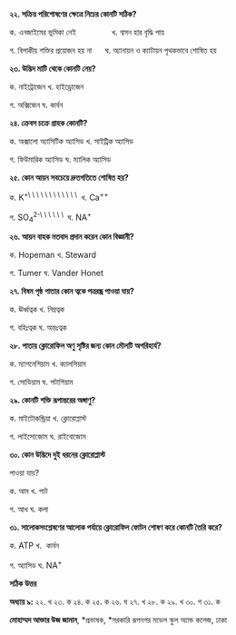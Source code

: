 **২২. সক্রিয় পরিশোষণের ক্ষেত্রে নিচের কোনটি সঠিক?**

ক. এনজাইমের ভূমিকা নেই ‎ ‎ ‎ ‎ ‎ ‎ ‎ ‎ ‎ ‎ ‎ ‎ ‎ ‎ ‎ খ. শ্বসন হার বৃদ্ধি পায়

গ. বিপাকীয় শক্তির প্রয়োজন হয় না ‎ ‎ ‎ ‎ ‎ ঘ. অ্যানায়ন ও ক্যাটায়ন পৃথকভাবে শোষিত হয় 

**২৩. উদ্ভিদ মাটি থেকে কোনটি নেয়?**

ক. নাইট্রোজেন খ. হাইড্রোজেন 

গ. অক্সিজেন ঘ. কার্বন 

**২৪. ক্রেবস চক্রে গ্রাহক কোনটি?**

ক. অক্সালো অ্যাসিটিক অ্যাসিড খ. সাইট্রিক অ্যাসিড 

গ. ফিউমারিক অ্যাসিড ঘ. ম্যালিক অ্যাসিড 

**২৫. কোন আয়ন সবচেয়ে দ্রুতগতিতে শোষিত হয়?**

ক. K<sup>+‎\ ‎\ ‎\ ‎\ ‎\ ‎\ ‎\ ‎\ ‎\ ‎‎\ ‎\ ‎\ ‎</sup> খ. Ca<sup>++</sup>

গ. SO<sub>4</sub><sup>2-‎\ ‎\ ‎\ ‎\ ‎\ ‎\ ‎</sup> ঘ. NA<sup>+</sup>

**২৬. আয়ন বাহক মতবাদ প্রদান করেন কোন বিজ্ঞানী?**

ক. Hopeman খ. Steward

গ. Tumer ঘ. Vander Honet

**২৭. বিষম পৃষ্ঠ পাতার কোন ত্বকে পত্ররন্ধ্র পাওয়া যায়?**

ক. ঊর্ধ্বত্বক খ. নিম্নত্বক

গ. বহিঃত্বক ঘ. অন্তঃত্বক

**২৮. পাতায় ক্লোরোফিল অণু সৃষ্টির জন্য কোন মৌলটি অপরিহার্য?**

ক. ম্যাগনেশিয়াম খ. ক্যালসিয়াম 

গ. সোডিয়াম ঘ. পটাশিয়াম

**২৯. কোনটি শক্তি রূপান্তরের অঙ্গাণু?**

ক. মাইটোকন্ড্রিয়া খ. ক্লোরোপ্লাস্ট 

গ. লাইসোজোম ঘ. রাইবোজোম 

**৩০. কোন উদ্ভিদে দুই ধরনের ক্লোরোপ্লাস্ট** 

পাওয়া যায়?

ক. আম খ. পাট 

গ. আখ ঘ. কলা

**৩১. সালোকসংশ্লেষণের আলোক পর্যায়ে ক্লোরোফিল ফোটন শোষণ করে কোনটি তৈরি করে?**

ক. ATP খ.  কার্বন 

গ. অ্যাসিড ঘ. NA<sup>+</sup>

**সঠিক উত্তর**

**অধ্যায় ৯:** ২২. খ ২৩. ক ২৪. ক ২৫. ক ২৬. ঘ ২৭. খ ২৮. ক ২৯. খ ৩০. গ ৩১. ক

**মোহাম্মদ আক্তার উজ জামান**, *প্রভাষক, *সরকারি রূপনগর মডেল স্কুল অ্যান্ড কলেজ, ঢাকা
